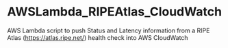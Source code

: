 # AWSLambda_RIPEAtlas_CloudWatch
AWS Lambda script to push Status and Latency information from a RIPE Atlas (https://atlas.ripe.net/) health check into AWS CloudWatch
